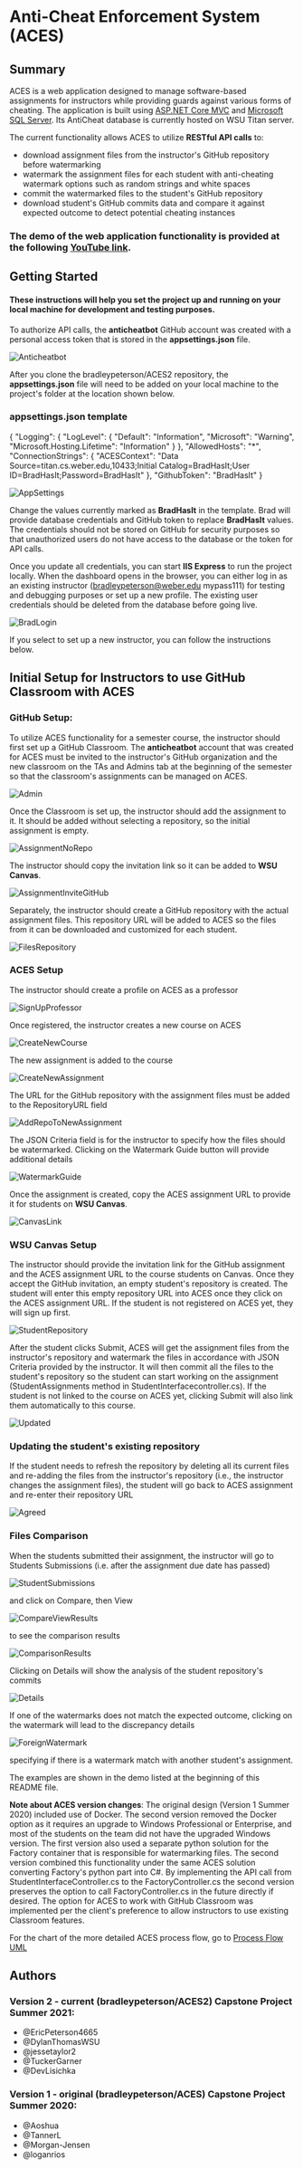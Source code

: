 # Anti-Cheat Enforcement System (ACES)

## Summary

ACES is a web application designed to manage software-based assignments for instructors while providing guards against various forms of cheating. The application is built using [ASP.NET Core MVC](https://docs.microsoft.com/en-us/aspnet/core/tutorials/first-mvc-app/start-mvc?view=aspnetcore-3.1&tabs=visual-studio
) and [Microsoft SQL Server](https://www.microsoft.com/en-us/sql-server/sql-server-2019). Its AntiCheat database is currently hosted on WSU Titan server.

The current functionality allows ACES to utilize **RESTful API calls** to:
- download assignment files from the instructor's GitHub repository before watermarking
- watermark the assignment files for each student with anti-cheating watermark options such as random strings and white spaces
- commit the watermarked files to the student's GitHub repository
- download student's GitHub commits data and compare it against expected outcome to detect potential cheating instances

### The demo of the web application functionality is provided at the following [YouTube link](https://youtu.be/PE8wAIxhHzA).

## Getting Started

#### These instructions will help you set the project up and running on your local machine for development and testing purposes.

To authorize API calls, the **anticheatbot** GitHub account was created with a personal access token that is stored in the **appsettings.json** file.


![Anticheatbot](Images/Anticheatbot.PNG)


After you clone the bradleypeterson/ACES2 repository, the **appsettings.json** file will need to be added on your local machine to the project's folder at the location shown below.

### appsettings.json template
{
  "Logging": {
    "LogLevel": {
      "Default": "Information",
      "Microsoft": "Warning",
      "Microsoft.Hosting.Lifetime": "Information"
    }
  },
  "AllowedHosts": "*",
  "ConnectionStrings": {
    "ACESContext": "Data Source=titan.cs.weber.edu,10433;Initial Catalog=BradHasIt;User ID=BradHasIt;Password=BradHasIt"
  },
  "GithubToken": "BradHasIt"
}

![AppSettings](Images/AppSettings.PNG)

Change the values currently marked as **BradHasIt** in the template. Brad will provide database credentials and GitHub token to replace **BradHasIt** values. The credentials should not be stored on GitHub for security purposes so that unauthorized users do not have access to the database or the token for API calls. 

Once you update all credentials, you can start **IIS Express** to run the project locally. When the dashboard opens in the browser, you can either log in as an existing instructor (bradleypeterson@weber.edu mypass111) for testing and debugging purposes or set up a new profile. The existing user credentials should be deleted from the database before going live. 

![BradLogin](Images/BradLogin.PNG)

If you select to set up a new instructor, you can follow the instructions below.


## Initial Setup for Instructors to use GitHub Classroom with ACES

### GitHub Setup: 

To utilize ACES functionality for a semester course, the instructor should first set up a GitHub Classroom. The **anticheatbot** account that was created for ACES must be invited to the instructor's GitHub organization and the new classroom on the TAs and Admins tab at the beginning of the semester so that the classroom's assignments can be managed on ACES.

![Admin](Images/Admin.PNG)

Once the Classroom is set up, the instructor should add the assignment to it. It should be added without selecting a repository, so the initial assignment is empty. 

![AssignmentNoRepo](Images/AssignmentNoRepo.PNG)

The instructor should copy the invitation link so it can be added to **WSU Canvas**. 

![AssignmentInviteGitHub](Images/AssignmentInviteGitHub.PNG)

Separately, the instructor should create a GitHub repository with the actual assignment files. This repository URL will be added to ACES so the files from it can be downloaded and customized for each student.

![FilesRepository](Images/FilesRepository.PNG)

### ACES Setup

The instructor should create a profile on ACES as a professor

![SignUpProfessor](Images/SignUpProfessor.PNG)

Once registered, the instructor creates a new course on ACES

![CreateNewCourse](Images/CreateNewCourse.PNG)

The new assignment is added to the course

![CreateNewAssignment](Images/CreateNewAssignment.PNG)

The URL for the GitHub repository with the assignment files must be added to the RepositoryURL field

![AddRepoToNewAssignment](Images/AddRepoToNewAssignment.PNG)

The JSON Criteria field is for the instructor to specify how the files should be watermarked. Clicking on the Watermark Guide button will provide additional details

![WatermarkGuide](Images/WatermarkGuide.PNG)

 Once the assignment is created, copy the ACES assignment URL to provide it for students on **WSU Canvas**.
 
![CanvasLink](Images/CanvasLink.PNG)
 

### WSU Canvas Setup

The instructor should provide the invitation link for the GitHub assignment and the ACES assignment URL to the course students on Canvas. Once they accept the GitHub invitation, an empty student's repository is created. The student will enter this empty repository URL into ACES once they click on the ACES assignment URL. If the student is not registered on ACES yet, they will sign up first.

![StudentRepository](Images/StudentRepository.PNG)

After the student clicks Submit, ACES will get the assignment files from the instructor's repository and watermark the files in accordance with JSON Criteria provided by the instructor. It will then commit all the files to the student's repository so the student can start working on the assignment (StudentAssignments method in StudentInterfacecontroller.cs). If the student is not linked to the course on ACES yet, clicking Submit will also link them automatically to this course.

![Updated](Images/Updated.PNG)

### Updating the student's existing repository

If the student needs to refresh the repository by deleting all its current files and re-adding the files from the instructor's repository (i.e., the instructor changes the assignment files), the student will go back to ACES assignment and re-enter their repository URL

![Agreed](Images/Agreed.PNG)


### Files Comparison

When the students submitted their assignment, the instructor will go to Students Submissions (i.e. after the assignment due date has passed)

![StudentSubmissions](Images/StudentSubmissions.PNG)

and click on Compare, then View

![CompareViewResults](Images/CompareViewResults.PNG)

to see the comparison results

![ComparisonResults](Images/ComparisonResults.PNG)

Clicking on Details will show the analysis of the student repository's commits

![Details](Images/Details.PNG)

If one of the watermarks does not match the expected outcome, clicking on the watermark will lead to the discrepancy details

![ForeignWatermark](Images/ForeignWatermark.PNG)

specifying if there is a watermark match with another student's assignment.

The examples are shown in the demo listed at the beginning of this README file.

**Note about ACES version changes**: The original design (Version 1 Summer 2020) included use of Docker. The second version removed the Docker option as it requires an upgrade to Windows Professional or Enterprise, and most of the students on the team did not have the upgraded Windows version. The first version also used a separate python solution for the Factory container that is responsible for watermarking files. The second version combined this functionality under the same ACES solution converting Factory's python part into C#. By implementing the API call from StudentInterfaceController.cs to the FactoryController.cs the second version preserves the option to call FactoryController.cs in the future directly if desired. The option for ACES to work with GitHub Classroom was implemented per the client's preference to allow instructors to use existing Classroom features.

For the chart of the more detailed ACES process flow, go to [Process Flow UML](Images/ACESProcessFlow.pdf)

## Authors

### Version 2 - current (bradleypeterson/ACES2) Capstone Project Summer 2021:
* @EricPeterson4665
* @DylanThomasWSU
* @jessetaylor2
* @TuckerGarner
* @DevLisichka

### Version 1 - original (bradleypeterson/ACES) Capstone Project Summer 2020:
* @Aoshua
* @TannerL
* @Morgan-Jensen
* @loganrios
